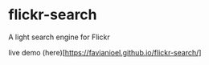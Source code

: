 # flickr-search
A light search engine for Flickr

live demo (here)[https://favianioel.github.io/flickr-search/]
